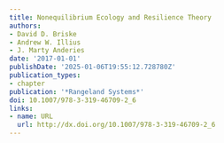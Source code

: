 ```yaml
---
title: Nonequilibrium Ecology and Resilience Theory
authors:
- David D. Briske
- Andrew W. Illius
- J. Marty Anderies
date: '2017-01-01'
publishDate: '2025-01-06T19:55:12.728780Z'
publication_types:
- chapter
publication: '*Rangeland Systems*'
doi: 10.1007/978-3-319-46709-2_6
links:
- name: URL
  url: http://dx.doi.org/10.1007/978-3-319-46709-2_6
---
```

